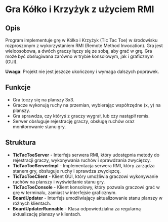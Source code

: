 # Gra Kółko i Krzyżyk z użyciem RMI

## Opis

Program implementuje grę w Kółko i Krzyżyk (Tic Tac Toe) w środowisku rozproszonym z wykorzystaniem RMI (Remote Method Invocation). Gra jest wieloosobowa, a dwóch graczy łączy się ze sobą, aby grać w grę. Gra może być obsługiwana zarówno w trybie konsolowym, jak i graficznym (GUI).

**Uwaga**: Projekt nie jest jeszcze ukończony i wymaga dalszych poprawek.

## Funkcje

- Gra toczy się na planszy 3x3.
- Gracze wykonują ruchy na przemian, wybierając współrzędne (x, y) na planszy.
- Gra sprawdza, czy któryś z graczy wygrał, lub czy nastąpił remis.
- Serwer obsługuje rejestrację graczy, obsługę ruchów oraz monitorowanie stanu gry.

## Struktura

- **TicTacToeServer** - Interfejs serwera RMI, który udostępnia metody do rejestracji graczy, wykonywania ruchów i sprawdzania zwycięzcy.
- **TicTacToeServerImpl** - Implementacja serwera RMI, który zarządza stanem gry, obsługuje ruchy i sprawdza zwycięzcę.
- **TicTacToeClient** - Klient GUI, który umożliwia graczowi wykonywanie ruchów na planszy i wyświetlanie stanu gry.
- **TicTacToeConsole** - Klient konsolowy, który pozwala graczowi grać w grę w terminalu, zamiast w interfejsie graficznym.
- **BoardUpdater** - Interfejs umożliwiający aktualizowanie stanu planszy w różnych klientach.
- **BoardUpdaterRunnable** - Klasa odpowiedzialna za regularną aktualizację planszy w klientach.
